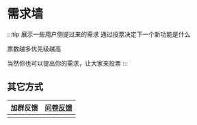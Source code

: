 # 需求墙

:::tip 展示一些用户侧提过来的需求
通过投票决定下一个新功能是什么

票数越多优先级越高

当然你也可以提出你的需求，让大家来投票
:::

<wish-btn />

## 其它方式

| 加群反馈                                                                                                            | [问卷反馈](https://www.wenjuan.com/s/UZBZJvA040/#《轻取（EasyPicker）用户意见收集》，快来参与吧。【问卷网提供支持】) |
| ------------------------------------------------------------------------------------------------------------------- | -------------------------------------------------------------------------------------------------------------------- |
| <Picture style="width: 240px" src="https://img.cdn.sugarat.top/mdImg/MTY0OTkwMDk2MzQ3OQ==649900963479" alt="QQ群"/> | <Picture style="width: 240px" src="https://img.cdn.sugarat.top/mdImg/MTY1NTYwNjA0OTc0OA==655606049748" alt="问卷"/>  |

